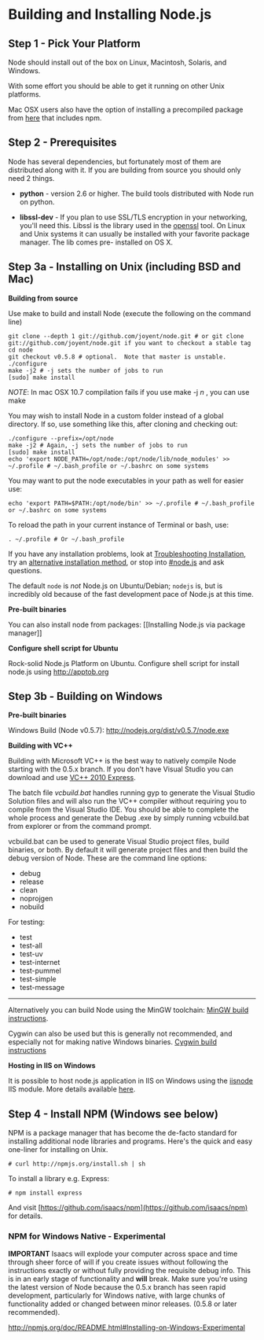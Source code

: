 # Building and Installing Node.js

## Step 1 - Pick Your Platform

Node should install out of the box on Linux, Macintosh, Solaris, and Windows.

With some effort you should be able to get it running on other Unix platforms.

Mac OSX users also have the option of installing a precompiled package from [here](https://sites.google.com/site/nodejsmacosx/) that includes npm.

## Step 2 - Prerequisites

Node has several dependencies, but fortunately most of them are
distributed along with it.  If you are building from source you should
only need 2 things.

* **python** - version 2.6 or higher. The build tools distributed with
  Node run on python.

* **libssl-dev** - If you plan to use SSL/TLS encryption in your
  networking, you'll need this.  Libssl is the library used in the
  [openssl](http://www.openssl.org/) tool. On Linux and Unix systems
  it can usually be installed with your favorite package manager. The
  lib comes pre- installed on OS X.

## Step 3a - Installing on Unix (including BSD and Mac)

**Building from source**

Use make to build and install Node (execute the following on the command line)

    git clone --depth 1 git://github.com/joyent/node.git # or git clone git://github.com/joyent/node.git if you want to checkout a stable tag
    cd node
    git checkout v0.5.8 # optional.  Note that master is unstable.
    ./configure
    make -j2 # -j sets the number of jobs to run
    [sudo] make install

*NOTE*: In mac OSX 10.7 compilation fails if you use make -j _n_ , you can use 
    make

You may wish to install Node in a custom folder instead of a global directory. If so, use something like this, after cloning and checking out:

    ./configure --prefix=/opt/node
    make -j2 # Again, -j sets the number of jobs to run
    [sudo] make install
    echo 'export NODE_PATH=/opt/node:/opt/node/lib/node_modules' >> ~/.profile # ~/.bash_profile or ~/.bashrc on some systems

You may want to put the node executables in your path as well for easier use:

    echo 'export PATH=$PATH:/opt/node/bin' >> ~/.profile # ~/.bash_profile or ~/.bashrc on some systems

To reload the path in your current instance of Terminal or bash, use:

    . ~/.profile # Or ~/.bash_profile

If you have any installation problems, look at [Troubleshooting
Installation](https://github.com/ry/node/wiki/Troubleshooting-Installation), try an [alternative installation method](https://gist.github.com/579814), or stop into [#node.js](http://webchat.freenode.net/?channels=node.js&uio=d4) and ask questions.

The default `node` is *not* Node.js on Ubuntu/Debian; `nodejs` is, but is incredibly old because of the fast development pace of Node.js at this time.

**Pre-built binaries**

You can also install node from packages: [[Installing Node.js via package manager]]

**Configure shell script for Ubuntu**

Rock-solid Node.js Platform on Ubuntu. Configure shell script for install node.js using http://apptob.org

## Step 3b - Building on Windows

**Pre-built binaries**

Windows Build (Node v0.5.7): http://nodejs.org/dist/v0.5.7/node.exe


**Building with VC++**

Building with Microsoft VC++ is the best way to natively compile Node starting with the 0.5.x branch. If you don't have Visual Studio you can download and use [VC++ 2010 Express](http://www.microsoft.com/visualstudio/en-us/products/2010-editions/visual-cpp-express).

The batch file *vcbuild.bat* handles running gyp to generate the Visual Studio Solution files and will also run the VC++ compiler without requiring you to compile from the Visual Studio IDE. You should be able to complete the whole process and generate the Debug .exe by simply running vcbuild.bat from explorer or from the command prompt.

vcbuild.bat can be used to generate Visual Studio project files, build binaries, or both. By default it will generate project files and then build the debug version of Node. These are the command line options:

* debug
* release
* clean
* noprojgen
* nobuild

For testing:

* test
* test-all
* test-uv
* test-internet
* test-pummel
* test-simple
* test-message

****

Alternatively you can build Node using the MinGW toolchain: [MinGW build instructions](https://github.com/joyent/node/wiki/Building-node.js-on-mingw).

Cygwin can also be used but this is generally not recommended, and especially not for making native Windows binaries. [Cygwin build instructions](https://github.com/joyent/node/wiki/Building-node.js-on-Cygwin-%28Windows%29)


**Hosting in IIS on Windows**

It is possible to host node.js application in IIS on Windows using the [iisnode](https://github.com/tjanczuk/iisnode) IIS module. More details available [here](http://tomasz.janczuk.org/2011/08/hosting-nodejs-applications-in-iis-on.html). 


## Step 4 - Install NPM **(Windows see below)**

NPM is a package manager that has become the de-facto standard for
installing additional node libraries and programs. Here's the quick
and easy one-liner for installing on Unix.

    # curl http://npmjs.org/install.sh | sh

To install a library e.g. Express:

    # npm install express

And visit
[https://github.com/isaacs/npm](https://github.com/isaacs/npm) for
details.

### NPM for Windows Native - Experimental
**IMPORTANT** Isaacs will explode your computer across space and time through sheer force of will if you create issues without following the instructions exactly or without fully providing the requisite debug info. This is in an early stage of functionality and **will** break. Make sure you're using the latest version of Node because the 0.5.x branch has seen rapid development, particularly for Windows native, with large chunks of functionality added or changed between minor releases. (0.5.8 or later recommended).

http://npmjs.org/doc/README.html#Installing-on-Windows-Experimental